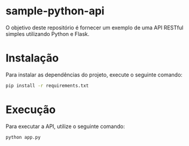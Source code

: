 # sample-python-api

O objetivo deste repositório é fornecer um exemplo de uma API RESTful simples utilizando Python e Flask.

# Instalação
Para instalar as dependências do projeto, execute o seguinte comando:

```bash
pip install -r requirements.txt
```

# Execução
Para executar a API, utilize o seguinte comando:

```bash
python app.py
```
